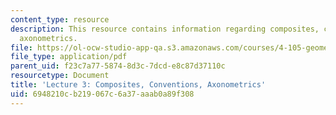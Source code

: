 ```yaml
---
content_type: resource
description: This resource contains information regarding composites, conventions,
  axonometrics.
file: https://ol-ocw-studio-app-qa.s3.amazonaws.com/courses/4-105-geometric-disciplines-and-architecture-skills-reciprocal-methodologies-fall-2012/6948210cb219067c6a37aaab0a89f308_MIT4_105F12_lec3-compos.pdf
file_type: application/pdf
parent_uid: f23c7a77-5874-8d3c-7dcd-e8c87d37110c
resourcetype: Document
title: 'Lecture 3: Composites, Conventions, Axonometrics'
uid: 6948210c-b219-067c-6a37-aaab0a89f308
---
```

